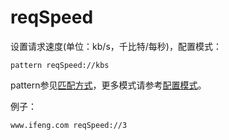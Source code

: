 # reqSpeed

设置请求速度(单位：kb/s，千比特/每秒)，配置模式：

	pattern reqSpeed://kbs
	
pattern参见[匹配方式](../pattern.html)，更多模式请参考[配置模式](../mode.html)。

例子：

	www.ifeng.com reqSpeed://3
